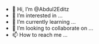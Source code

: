 - 👋 Hi, I’m @Abdul2Editz
- 👀 I’m interested in ...
- 🌱 I’m currently learning ...
- 💞️ I’m looking to collaborate on ...
- 📫 How to reach me ...

<!---
Abdul2Editz/Abdul2Editz is a ✨ special ✨ repository because its `README.md` (this file) appears on your GitHub profile.
You can click the Preview link to take a look at your changes.
--->
